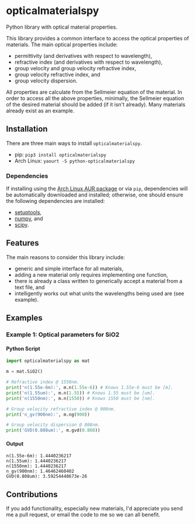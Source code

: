 # opticalmaterialspy
Python library with optical material properties.

This library provides a common interface to access the optical properties of materials.  The main optical properties include:

* permittivity (and derivatives with respect to wavelength),
* refractive index (and derivatives with respect to wavelength),
* group velocity and group velocity refractive index,
* group velocity refractive index, and
* group velocity dispersion.

All properties are calculate from the Sellmeier equation of the material.  In order to access all the above properties, minimally, the Sellmeier equation of the desired material should be added (if it isn't already).  Many materials already exist as an example.

## Installation
There are three main ways to install `opticalmaterialspy`.

* pip: `pip3 install opticalmaterialspy`
* Arch Linux: `yaourt -S python-opticalmaterialspy`

### Dependencies
If installing using the [Arch Linux AUR package](https://aur.archlinux.org/packages/python-opticalmaterialspy/) or via `pip`, dependencies will be automatically downloaded and installed; otherwise, one should ensure the following dependencies are installed:

* [setuptools](https://pypi.python.org/pypi/setuptools),
* [numpy](http://www.numpy.org/), and
* [scipy](https://www.scipy.org/).

## Features
The main reasons to consider this library include:

* generic and simple interface for all materials,
* adding a new material only requires implementing one function,
* there is already a class written to generically accept a material from a text file, and
* intelligently works out what units the wavelengths being used are (see example).

## Examples
### Example 1: Optical parameters for SiO2
#### Python Script
```python
import opticalmaterialspy as mat

m = mat.SiO2()

# Refractive index @ 1550nm.
print('n(1.55e-6m):', m.n(1.55e-6)) # Knows 1.55e-6 must be [m].
print('n(1.55um):', m.n(1.55)) # Knows 1.55 must be [um].
print('n(1550nm):', m.n(1550)) # Knows 1550 must be [nm].

# Group velocity refractive index @ 900nm.
print('n_gv(900nm):', m.ng(900))

# Group velocity dispersion @ 808nm.
print('GVD(0.808um):', m.gvd(0.808))
```

#### Output
```
n(1.55e-6m): 1.4440236217
n(1.55um): 1.4440236217
n(1550nm): 1.4440236217
n_gv(900nm): 1.46462460402
GVD(0.808um): 3.59254440673e-26
```

## Contributions
If you add functionality, especially new materials, I'd appreciate you send me a pull request, or email the code to me so we can all benefit.
